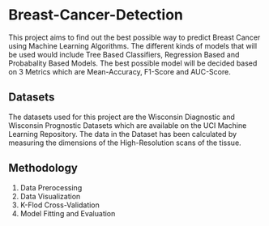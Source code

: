 # Breast-Cancer-Detection
This project aims to find out the best possible way to predict Breast Cancer using Machine Learning Algorithms. The different kinds of models that will be used would include Tree Based Classifiers, Regression Based and Probabality Based Models. The best possible model will be decided based on 3 Metrics which are Mean-Accuracy, F1-Score and AUC-Score.

## Datasets
The datasets used for this project are the Wisconsin Diagnostic and Wisconsin Prognostic Datasets which are available on the UCI Machine Learning Repository. The data in the Dataset has been calculated by measuring the dimensions of the High-Resolution scans of the tissue.

## Methodology
1. Data Prerocessing
2. Data Visualization
3. K-Flod Cross-Validation
4. Model Fitting and Evaluation
